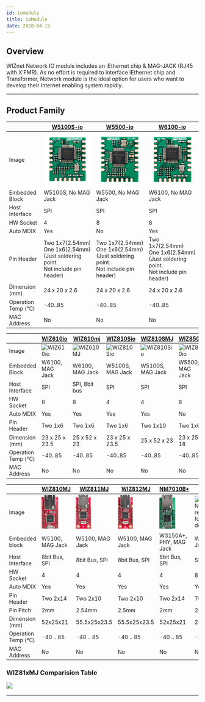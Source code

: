```yaml
---
id: iomodule
title: ioModule
date: 2020-04-15
---
```


## Overview

WIZnet Network IO module includes an iEthernet chip & MAG-JACK (RJ45 with X’FMR). As no effort is required to interface iEthernet chip and Transformer, Network module is the ideal option for users who want to
develop their Internet enabling system rapidly.

-----

## Product Family

<!--
  - [W5100S-io](W5100S-io) : W5100S No MagJack, Compact size(Hardware compatible with W5500-io, W6100-io)
  - [W5500-io](W5500-io) : W5500 No MagJack, Compact size(Hardware compatible with W5100S-io, W6100-io)
  - [W6100-io](W6100-io) : W6100 No MagJack, Compact size(Hardware compatible with W5100S-io, W5500-io)
  - [WIZ850io](wiz850io): W5500 w/ MagJack, Compact size(Hardware compatible with WIZ820io)
  - [WIZ550io](wiz550io): W5500 w/ MagJack, Unique MAC Address, Auto-configurable
  - [WIZ820io](wiz820io): W5200 w/ MagJack, Compact Size
  - [WIZ810MJ](wiz810mj): W5100 w/ MagJack, 2mm pitch, No PCB Through-hole
  - [WIZ811MJ](wiz811mj): W5100 w/ MagJack, 2.54mm pitch, Two PCB Through-hole
  - [WIZ812MJ](wiz812mj): W5100 w/ MagJack, 2.54mm pitch, Four PCB Through-hole
  - [WIZ830MJ](wiz830mj): W5300 w/ MagJack High-throughput
  - [NM7010B+](nm7010b): W3150A+ w/ External PHY and MagJack
-->

|    | [W5100S-io](./W5100S-io.md) | [W5500-io](./W5500-io.md) | [W6100-io](./W6100-io.md) |
| --- | -------------------------| -------------------------| --------------------|
| Image | ![W5100S-io](/img/products/w5100s-io/w5100s-io-top.png) | ![W5500-io](/img/products/w5500-io/w5500-io-top.png) | ![W6100-io](/img/products/w6100-io/w6100-io-top.png) |
| Embedded Block | W5100S, No MAG Jack | W5500, No MAG Jack | W6100, No MAG Jack |
| Host Interface | SPI | SPI | SPI |
| HW Socket | 4 | 8 | 8 |
| Auto MDIX | Yes | No | Yes |
| Pin Header | Two 1x7(2.54mm) <br /> One 1x6(2.54mm) <br />(Just soldering point.<br /> Not include pin header) | Two 1x7(2.54mm) <br /> One 1x6(2.54mm) <br />(Just soldering point. <br />Not include pin header) | Two 1x7(2.54mm) <br /> One 1x6(2.54mm) <br />(Just soldering point. <br />Not include pin header) |
| Dimension (mm) | 24 x 20 x 2.6 | 24 x 20 x 2.6 | 24 x 20 x 2.6 |
| Operation Temp (℃) | -40..85 | -40..85 | -40..85 |
| MAC Address | No |No |No |

|    | [WIZ610io](./WIZ610io.md) | [WIZ610mj](./WIZ610MJ.md) | [WIZ810Sio](./WIZ810Sio.md) | [WIZ810SMJ](./WIZ810SMJ.md) | [WIZ850io](./WIZ850io.md) | [WIZ550io](./wiz550io.md) | [WIZ830MJ](./WIZ830MJ.md) |
| --- | -------------------------| -------------------------| --------------------| -------------------| ------------------ | --------------- | ------------ |
| Image | ![WIZ610io](/img/products/wiz610io/wiz610io_1.png) | ![WIZ610MJ](/img/products/wiz610mj/wiz610mj1.png) | ![WIZ810Sio](/img/products/wiz810sio/wiz810io_2.png) | ![WIZ810Sio](/img/products/wiz810smj/wiz810smj_2.png) | ![WIZ850io](/img/products/wiz850io/wiz850io.png)   | ![](/img/products/wiz550io/wiz550io_small_005.png) | ![](/img/products/wiz830mj/wiz830_web_1.jpg) |
| Embedded Block | W6100, MAG Jack | W6100, MAG Jack | W5100S, MAG Jack | W5100S, MAG Jack | W5500, MAG Jack | W5500, MAG Jack | W5300, MAG Jack |
| Host Interface | SPI | SPI, 8bit bus | SPI | SPI | SPI | SPI | 8/16bit Bus |
| HW Socket | 8 | 8 | 4 | 4 | 8 | 8 | 8 |
| Auto MDIX | Yes | Yes | Yes | Yes | No | No | Yes |
| Pin Header | 	Two 1x6 | Two 1x6 | Two 1x6 | Two	1x10 | Two 1x6 | 1x8, 1x6 | Two 2x14 |
| Dimension (mm) | 23 x 25 x 23.5 | 25 x 52 x 23 | 23 x 25 x 23.5 | 25 x 52 x 23 | 23 x 25 x 18 | 54 x 26 x 24 | 53.3x34x19.5 |
| Operation Temp (℃) | -40..85 | -40..85 | -40..85 | -40..85 | -40..85 | -40..85 | -40..85 |
| MAC Address | No |No |No |No |No | Yes | No |

|    | [WIZ810MJ](./WIZ810MJ.md) | [WIZ811MJ](./WIZ811MJ.md) | [WIZ812MJ](./WIZ812MJ.md) | [NM7010B+](./NM7010B%2B.md) | [WIZ820io](./WIZ820io.md) |
| -- | ------------------------- | ------------------------- | ------------------------- | --------------------------- | ------------------------- |
| Image | ![WIZ810MJ](/img/products/wiz810mj/wiz810mj.png) | ![WIZ811MJ](/img/products/wiz811mj/wiz811mj.png) | ![WIZ812MJ](/img/products/wiz812mj/wiz812mj.png) | ![NM71B+](/img/products/nm7010/nm7010b.png) | ![WIZ820io](/img/products/wiz820io/wiz820io_web_1.jpg)<br />Not recommended for new design |
| Embedded block | W5100, MAG Jack | W5100, MAG Jack | 	W5100, MAG Jack | W3150A+, PHY, MAG Jack | W5200, MAG Jack |
| Host Interface | 8bit Bus, SPI | 8bit Bus, SPI | 8bit Bus, SPI | 8bit Bus, SPI | SPI |
| HW Socket | 4 | 4 | 4 | 4 | 8 |
| Auto MDIX | Yes | Yes | Yes | Yes | Yes |
| Pin Header | Two 2x14 | Two 2x10 | Two 2x10 | Two 2x14 | Two 1x6 |
| Pin Pitch | 2mm | 2.54mm | 2.5mm | 2mm | 2mm |
| Dimension (mm) | 52x25x21 | 55.5x25x23.5 | 55.5x25x23.5 | 52x25x21 | 23 x 25 x 18 |
| Operation Temp (℃) | -40 .. 85 | -40 .. 85 | -40 .. 85 | -40 .. 85 | -40 .. 85 |
| MAC Address | No | No | No | No | No |

### WIZ81xMJ Comparision Table

![](/img/products/io_module/comparison-table.jpg)

-----
